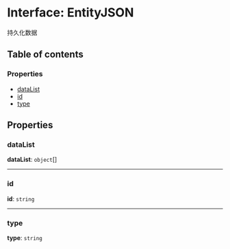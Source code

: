 # Interface: EntityJSON

持久化数据

## Table of contents

### Properties

* [dataList](/en/auto-docs/free-layout-editor/interfaces/EntityJSON.md#datalist)
* [id](/en/auto-docs/free-layout-editor/interfaces/EntityJSON.md#id)
* [type](/en/auto-docs/free-layout-editor/interfaces/EntityJSON.md#type)

## Properties

### dataList

**dataList**: `object`\[]

***

### id

**id**: `string`

***

### type

**type**: `string`
